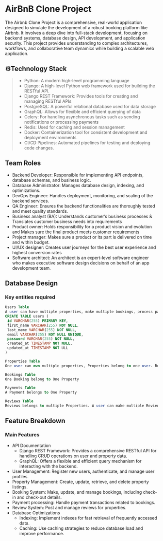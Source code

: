 # AirBnB Clone Project
The Airbnb Clone Project is a comprehensive, real-world application designed to simulate the development of a robust booking platform like Airbnb. It involves a deep dive into full-stack development, focusing on backend systems, database design, API development, and application security. This project provides understanding to complex architectures, workflows, and collaborative team dynamics while building a scalable web application.

## ⚙️Technology Stack
> - Python: A modern high-level programming language
> - Django: A high-level Python web framework used for building the RESTful API.
> - Django REST Framework: Provides tools for creating and managing RESTful APIs
> - PostgreSQL: A powerful relational database used for data storage
> - GraphQL: Allows for flexible and efficient querying of data
> - Celery: For handling asynchronous tasks such as sending notifications or processing payments
> - Redis: Used for caching and session management
> - Docker: Containerization tool for consistent development and deployment environments
> - CI/CD Pipelines: Automated pipelines for testing and deploying code changes.

## Team Roles
* Backend Developer: Responsible for implementing API endpoints, database schemas, and business logic.
* Database Administrator: Manages database design, indexing, and optimizations.
* DevOps Engineer: Handles deployment, monitoring, and scaling of the backend services.
* QA Engineer: Ensures the backend functionalities are thoroughly tested and meet quality standards.
* Business analyst (BA): Understands customer’s business processes & Translates customer business needs into requirements
* Product owner: Holds responsibility for a product vision and evolution and Makes sure the final product meets customer requirements
* Project manager: Makes sure a product or its part is delivered on time and within budget.
* UI/UX designer: Creates user journeys for the best user experience and highest conversion rates
* Software architect: An architect is an expert-level software engineer who makes executive software design decisions on behalf of an app development team.

## Database Design
### Key entities required
```sql
Users Table
A user can have multiple properties, make multiple bookings, process payment and review multiple properties
CREATE TABLE users (
 id VARCHAR(255) PRIMARY KEY,
 first_name VARCHAR(255) NOT NULL,
 last_name VARCHAR(255) NOT NULL,
 email VARCHAR(255) NOT NULL UNIQUE,
 password VARCHAR(255) NOT NULL,
 created_at TIMESTAMP NOT NULL,
 updated_at TIMESTAMP NOT ULL
)
```

```sql
Properties Table
One user can own multiple properties, Properties belong to one user. Booking belong to a Property.
```

```sql
Bookings Table
One Booking belong to One Property
```

```sql
Payments Table
A Payment belongs to One Property
```

```sql
Reviews Table
Reviews belongs to multiple Properties. A user can make multiple Reviews.
```

## Feature Breakdown
### Main Features
* API Documentation
  - Django REST Framework: Provides a comprehensive RESTful API for handling CRUD operations on user and property data.
  - GraphQL: Offers a flexible and efficient query mechanism for interacting with the backend.
* User Management: Register new users, authenticate, and manage user profiles.
* Property Management: Create, update, retrieve, and delete property listings.
* Booking System: Make, update, and manage bookings, including check-in and check-out details.
* Payment processing: Handle payment transactions related to bookings.
* Review System: Post and manage reviews for properties.
* Database Optimizations
  - Indexing: Implement indexes for fast retrieval of frequently accessed data.
  - Caching: Use caching strategies to reduce database load and improve performance.
